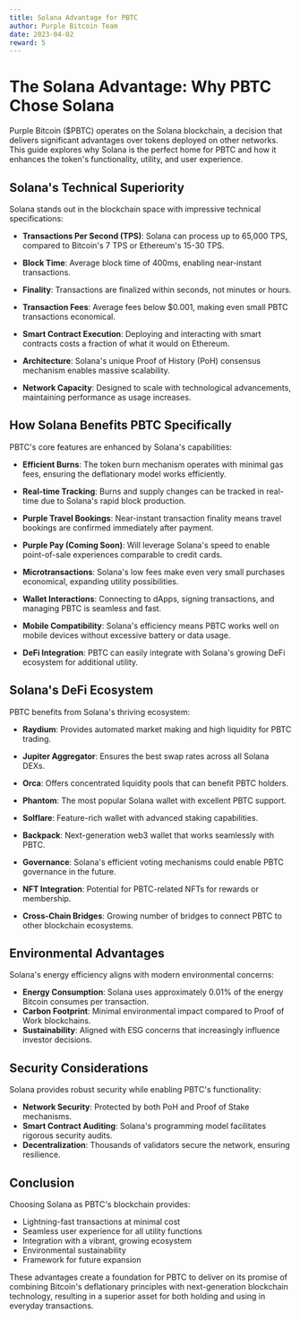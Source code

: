 ```yaml
---
title: Solana Advantage for PBTC
author: Purple Bitcoin Team
date: 2023-04-02
reward: 5
---
```


# The Solana Advantage: Why PBTC Chose Solana

Purple Bitcoin ($PBTC) operates on the Solana blockchain, a decision that delivers significant advantages over tokens deployed on other networks. This guide explores why Solana is the perfect home for PBTC and how it enhances the token's functionality, utility, and user experience.

## Solana's Technical Superiority

Solana stands out in the blockchain space with impressive technical specifications:

- **Transactions Per Second (TPS)**: Solana can process up to 65,000 TPS, compared to Bitcoin's 7 TPS or Ethereum's 15-30 TPS.
- **Block Time**: Average block time of 400ms, enabling near-instant transactions.
- **Finality**: Transactions are finalized within seconds, not minutes or hours.

- **Transaction Fees**: Average fees below $0.001, making even small PBTC transactions economical.
- **Smart Contract Execution**: Deploying and interacting with smart contracts costs a fraction of what it would on Ethereum.

- **Architecture**: Solana's unique Proof of History (PoH) consensus mechanism enables massive scalability.
- **Network Capacity**: Designed to scale with technological advancements, maintaining performance as usage increases.

## How Solana Benefits PBTC Specifically

PBTC's core features are enhanced by Solana's capabilities:

- **Efficient Burns**: The token burn mechanism operates with minimal gas fees, ensuring the deflationary model works efficiently.
- **Real-time Tracking**: Burns and supply changes can be tracked in real-time due to Solana's rapid block production.

- **Purple Travel Bookings**: Near-instant transaction finality means travel bookings are confirmed immediately after payment.
- **Purple Pay (Coming Soon)**: Will leverage Solana's speed to enable point-of-sale experiences comparable to credit cards.
- **Microtransactions**: Solana's low fees make even very small purchases economical, expanding utility possibilities.

- **Wallet Interactions**: Connecting to dApps, signing transactions, and managing PBTC is seamless and fast.
- **Mobile Compatibility**: Solana's efficiency means PBTC works well on mobile devices without excessive battery or data usage.
- **DeFi Integration**: PBTC can easily integrate with Solana's growing DeFi ecosystem for additional utility.

## Solana's DeFi Ecosystem

PBTC benefits from Solana's thriving ecosystem:

- **Raydium**: Provides automated market making and high liquidity for PBTC trading.
- **Jupiter Aggregator**: Ensures the best swap rates across all Solana DEXs.
- **Orca**: Offers concentrated liquidity pools that can benefit PBTC holders.

- **Phantom**: The most popular Solana wallet with excellent PBTC support.
- **Solflare**: Feature-rich wallet with advanced staking capabilities.
- **Backpack**: Next-generation web3 wallet that works seamlessly with PBTC.

- **Governance**: Solana's efficient voting mechanisms could enable PBTC governance in the future.
- **NFT Integration**: Potential for PBTC-related NFTs for rewards or membership.
- **Cross-Chain Bridges**: Growing number of bridges to connect PBTC to other blockchain ecosystems.

## Environmental Advantages

Solana's energy efficiency aligns with modern environmental concerns:

- **Energy Consumption**: Solana uses approximately 0.01% of the energy Bitcoin consumes per transaction.
- **Carbon Footprint**: Minimal environmental impact compared to Proof of Work blockchains.
- **Sustainability**: Aligned with ESG concerns that increasingly influence investor decisions.

## Security Considerations

Solana provides robust security while enabling PBTC's functionality:

- **Network Security**: Protected by both PoH and Proof of Stake mechanisms.
- **Smart Contract Auditing**: Solana's programming model facilitates rigorous security audits.
- **Decentralization**: Thousands of validators secure the network, ensuring resilience.

## Conclusion

Choosing Solana as PBTC's blockchain provides:
- Lightning-fast transactions at minimal cost
- Seamless user experience for all utility functions
- Integration with a vibrant, growing ecosystem
- Environmental sustainability
- Framework for future expansion

These advantages create a foundation for PBTC to deliver on its promise of combining Bitcoin's deflationary principles with next-generation blockchain technology, resulting in a superior asset for both holding and using in everyday transactions.



